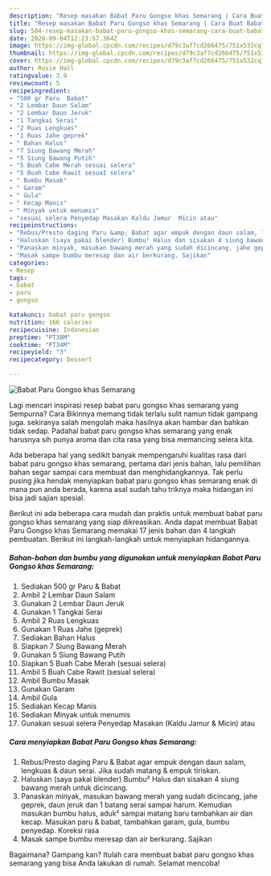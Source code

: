 ```yaml
---
description: "Resep masakan Babat Paru Gongso khas Semarang | Cara Buat Babat Paru Gongso khas Semarang Yang Paling Enak"
title: "Resep masakan Babat Paru Gongso khas Semarang | Cara Buat Babat Paru Gongso khas Semarang Yang Paling Enak"
slug: 584-resep-masakan-babat-paru-gongso-khas-semarang-cara-buat-babat-paru-gongso-khas-semarang-yang-paling-enak
date: 2020-09-04T12:23:57.364Z
image: https://img-global.cpcdn.com/recipes/d79c3af7cd266475/751x532cq70/babat-paru-gongso-khas-semarang-foto-resep-utama.jpg
thumbnail: https://img-global.cpcdn.com/recipes/d79c3af7cd266475/751x532cq70/babat-paru-gongso-khas-semarang-foto-resep-utama.jpg
cover: https://img-global.cpcdn.com/recipes/d79c3af7cd266475/751x532cq70/babat-paru-gongso-khas-semarang-foto-resep-utama.jpg
author: Rosie Hall
ratingvalue: 3.9
reviewcount: 5
recipeingredient:
- "500 gr Paru  Babat"
- "2 Lembar Daun Salam"
- "2 Lembar Daun Jeruk"
- "1 Tangkai Serai"
- "2 Ruas Lengkuas"
- "1 Ruas Jahe geprek"
- " Bahan Halus"
- "7 Siung Bawang Merah"
- "5 Siung Bawang Putih"
- "5 Buah Cabe Merah sesuai selera"
- "5 Buah Cabe Rawit sesuaI selera"
- " Bumbu Masak"
- " Garam"
- " Gula"
- " Kecap Manis"
- " Minyak untuk menumis"
- "sesuai selera Penyedap Masakan Kaldu Jamur  Micin atau"
recipeinstructions:
- "Rebus/Presto daging Paru &amp; Babat agar empuk dengan daun salam, lengkuas &amp; daun serai. Jika sudah matang &amp; empuk tiriskan."
- "Haluskan (saya pakai blender) Bumbu² Halus dan sisakan 4 siung bawang merah untuk dicincang."
- "Panaskan minyak, masukan bawang merah yang sudah dicincang, jahe geprek, daun jeruk dan 1 batang serai sampai harum. Kemudian masukan bumbu halus, aduk² sampai matang baru tambahkan air dan kecap. Masukan paru &amp; babat, tambahkan garam, gula, bumbu penyedap. Koreksi rasa"
- "Masak sampe bumbu meresap dan air berkurang. Sajikan"
categories:
- Resep
tags:
- babat
- paru
- gongso

katakunci: babat paru gongso 
nutrition: 166 calories
recipecuisine: Indonesian
preptime: "PT38M"
cooktime: "PT34M"
recipeyield: "3"
recipecategory: Dessert

---
```



![Babat Paru Gongso khas Semarang](https://img-global.cpcdn.com/recipes/d79c3af7cd266475/751x532cq70/babat-paru-gongso-khas-semarang-foto-resep-utama.jpg)

Lagi mencari inspirasi resep babat paru gongso khas semarang yang Sempurna? Cara Bikinnya memang tidak terlalu sulit namun tidak gampang juga. sekiranya salah mengolah maka hasilnya akan hambar dan bahkan tidak sedap. Padahal babat paru gongso khas semarang yang enak harusnya sih punya aroma dan cita rasa yang bisa memancing selera kita.



Ada beberapa hal yang sedikit banyak mempengaruhi kualitas rasa dari babat paru gongso khas semarang, pertama dari jenis bahan, lalu pemilihan bahan segar sampai cara membuat dan menghidangkannya. Tak perlu pusing jika hendak menyiapkan babat paru gongso khas semarang enak di mana pun anda berada, karena asal sudah tahu triknya maka hidangan ini bisa jadi sajian spesial.


Berikut ini ada beberapa cara mudah dan praktis untuk membuat babat paru gongso khas semarang yang siap dikreasikan. Anda dapat membuat Babat Paru Gongso khas Semarang memakai 17 jenis bahan dan 4 langkah pembuatan. Berikut ini langkah-langkah untuk menyiapkan hidangannya.

<!--inarticleads1-->

##### Bahan-bahan dan bumbu yang digunakan untuk menyiapkan Babat Paru Gongso khas Semarang:

1. Sediakan 500 gr Paru &amp; Babat
1. Ambil 2 Lembar Daun Salam
1. Gunakan 2 Lembar Daun Jeruk
1. Gunakan 1 Tangkai Serai
1. Ambil 2 Ruas Lengkuas
1. Gunakan 1 Ruas Jahe (geprek)
1. Sediakan  Bahan Halus
1. Siapkan 7 Siung Bawang Merah
1. Gunakan 5 Siung Bawang Putih
1. Siapkan 5 Buah Cabe Merah (sesuai selera)
1. Ambil 5 Buah Cabe Rawit (sesuaI selera)
1. Ambil  Bumbu Masak
1. Gunakan  Garam
1. Ambil  Gula
1. Sediakan  Kecap Manis
1. Sediakan  Minyak untuk menumis
1. Gunakan sesuai selera Penyedap Masakan (Kaldu Jamur &amp; Micin) atau




<!--inarticleads2-->

##### Cara menyiapkan Babat Paru Gongso khas Semarang:

1. Rebus/Presto daging Paru &amp; Babat agar empuk dengan daun salam, lengkuas &amp; daun serai. Jika sudah matang &amp; empuk tiriskan.
1. Haluskan (saya pakai blender) Bumbu² Halus dan sisakan 4 siung bawang merah untuk dicincang.
1. Panaskan minyak, masukan bawang merah yang sudah dicincang, jahe geprek, daun jeruk dan 1 batang serai sampai harum. Kemudian masukan bumbu halus, aduk² sampai matang baru tambahkan air dan kecap. Masukan paru &amp; babat, tambahkan garam, gula, bumbu penyedap. Koreksi rasa
1. Masak sampe bumbu meresap dan air berkurang. Sajikan




Bagaimana? Gampang kan? Itulah cara membuat babat paru gongso khas semarang yang bisa Anda lakukan di rumah. Selamat mencoba!
